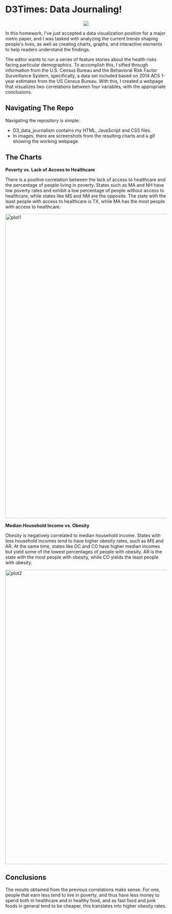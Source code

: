 # D3Times: Data Journaling! 

<p align="center">
  <img src="https://user-images.githubusercontent.com/77795761/125186189-76692380-e1ee-11eb-9f74-7cedd6bcf86e.gif" />
</p>

In this homework, I've just accepted a data visualization position for a major metro paper, and I was tasked with analyzing the current trends shaping people's lives, as well as creating charts, graphs, and interactive elements to help readers understand the findings. 

The editor wants to run a series of feature stories about the health risks facing particular demographics. To accomplish this, I sifted through information from the U.S. Census Bureau and the Behavioral Risk Factor Surveillance System, specifically, a data set included based on 2014 ACS 1-year estimates from the US Census Bureau. With this, I created a webpage that visualizes two correlations between four variables, with the appropriate conclusions.

## Navigating The Repo

Navigating the repository is simple:
- D3_data_journalism contains my HTML, JavaScript and CSS files.
- In images, there are screenshots from the resulting charts and a gif showing the working webpage.

## The Charts

**Poverty vs. Lack of Access to Healthcare**

There is a positive correlation between the lack of access to healthcare and the percentage of people living in poverty. States such as MA and NH have low poverty rates and exhibit a low percentage of people without access to healthcare, while states like MS and NM are the opposite. The state with the least people with access to healthcare is TX, while MA has the most people with access to healthcare.

<img width="952" alt="plot1" src="https://user-images.githubusercontent.com/77795761/125186313-45d5b980-e1ef-11eb-8629-a9bd67a37790.png">


**Median Household Income vs. Obesity**

Obesity is negatively correlated to median household income. States with less household incomes tend to have higher obesity rates, such as MS and AR. At the same time, states like DC and CO have higher median incomes but yield some of the lowest percentages of people with obesity. AR is the state with the most people with obesity, while CO yields the least people with obesity.

<img width="921" alt="plot2" src="https://user-images.githubusercontent.com/77795761/125186315-4b330400-e1ef-11eb-8880-3ec1c21f8e76.png">

## Conclusions
The results obtained from the previous correlations make sense. For one, people that earn less tend to live in poverty, and thus have less money to spend both in healthcare and in healthy food, and as fast food and junk foods in general tend to be cheaper, this translates into higher obesity rates.
